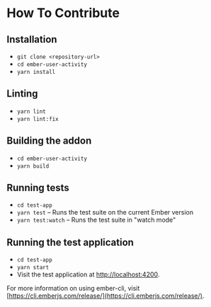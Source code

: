 # How To Contribute

## Installation

- `git clone <repository-url>`
- `cd ember-user-activity`
- `yarn install`

## Linting

- `yarn lint`
- `yarn lint:fix`

## Building the addon

- `cd ember-user-activity`
- `yarn build`

## Running tests

- `cd test-app`
- `yarn test` – Runs the test suite on the current Ember version
- `yarn test:watch` – Runs the test suite in "watch mode"

## Running the test application

- `cd test-app`
- `yarn start`
- Visit the test application at [http://localhost:4200](http://localhost:4200).

For more information on using ember-cli, visit [https://cli.emberjs.com/release/](https://cli.emberjs.com/release/).
